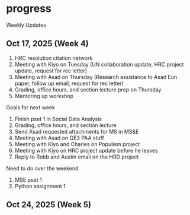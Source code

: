 # progress
Weekly Updates

## Oct 17, 2025 (Week 4)

1. HRC resolution citation network
2. Meeting with Kiyo on Tuesday (UN collaboration update, HRC project update, request for rec letter)
3. Meeting with Asad on Thursday (Research assistance to Asad Eun paper, follow up email, request for rec letter)
4. Grading, office hours, and section lecture prep on Thursday
5. Mentoring up workshop

Goals for next week

1. Finish pset 1 in Social Data Analysis
2. Grading, office hours, and section lecture
3. Send Asad requested attachments for MS in MS&E
4. Meeting with Asad on QE3 PAA stuff
5. Meeting with Kiyo and Charles on Populism project
6. Meeting with Kiyo on HRC project update before he leaves
7. Reply to Robb and Austin email on the HRD project

Need to do over the weekend

1. MSE pset 1
2. Python assignment 1

## Oct 24, 2025 (Week 5)







